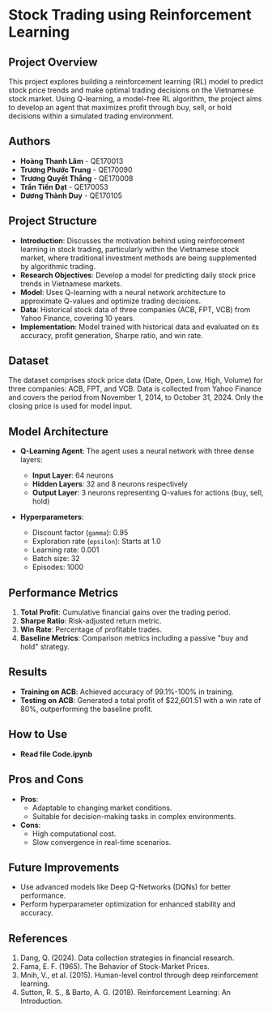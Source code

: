 # Stock Trading using Reinforcement Learning

## Project Overview
This project explores building a reinforcement learning (RL) model to predict stock price trends and make optimal trading decisions on the Vietnamese stock market. Using Q-learning, a model-free RL algorithm, the project aims to develop an agent that maximizes profit through buy, sell, or hold decisions within a simulated trading environment.

## Authors
- **Hoàng Thanh Lâm** - QE170013
- **Trương Phước Trung** - QE170090
- **Trương Quyết Thắng** - QE170008
- **Trần Tiến Đạt** - QE170053
- **Dương Thành Duy** - QE170105

## Project Structure
- **Introduction**: Discusses the motivation behind using reinforcement learning in stock trading, particularly within the Vietnamese stock market, where traditional investment methods are being supplemented by algorithmic trading.
- **Research Objectives**: Develop a model for predicting daily stock price trends in Vietnamese markets.
- **Model**: Uses Q-learning with a neural network architecture to approximate Q-values and optimize trading decisions.
- **Data**: Historical stock data of three companies (ACB, FPT, VCB) from Yahoo Finance, covering 10 years.
- **Implementation**: Model trained with historical data and evaluated on its accuracy, profit generation, Sharpe ratio, and win rate.

## Dataset
The dataset comprises stock price data (Date, Open, Low, High, Volume) for three companies: ACB, FPT, and VCB. Data is collected from Yahoo Finance and covers the period from November 1, 2014, to October 31, 2024. Only the closing price is used for model input.

## Model Architecture
- **Q-Learning Agent**: The agent uses a neural network with three dense layers:
  - **Input Layer**: 64 neurons
  - **Hidden Layers**: 32 and 8 neurons respectively
  - **Output Layer**: 3 neurons representing Q-values for actions (buy, sell, hold)
  
- **Hyperparameters**:
  - Discount factor (`gamma`): 0.95
  - Exploration rate (`epsilon`): Starts at 1.0
  - Learning rate: 0.001
  - Batch size: 32
  - Episodes: 1000

## Performance Metrics
1. **Total Profit**: Cumulative financial gains over the trading period.
2. **Sharpe Ratio**: Risk-adjusted return metric.
3. **Win Rate**: Percentage of profitable trades.
4. **Baseline Metrics**: Comparison metrics including a passive "buy and hold" strategy.

## Results
- **Training on ACB**: Achieved accuracy of 99.1%-100% in training.
- **Testing on ACB**: Generated a total profit of $22,601.51 with a win rate of 80%, outperforming the baseline profit.

## How to Use
- **Read file Code.ipynb**

## Pros and Cons
- **Pros**:
  - Adaptable to changing market conditions.
  - Suitable for decision-making tasks in complex environments.
- **Cons**:
  - High computational cost.
  - Slow convergence in real-time scenarios.

## Future Improvements
- Use advanced models like Deep Q-Networks (DQNs) for better performance.
- Perform hyperparameter optimization for enhanced stability and accuracy.

## References
1. Dang, Q. (2024). Data collection strategies in financial research.
2. Fama, E. F. (1965). The Behavior of Stock-Market Prices.
3. Mnih, V., et al. (2015). Human-level control through deep reinforcement learning.
4. Sutton, R. S., & Barto, A. G. (2018). Reinforcement Learning: An Introduction.
